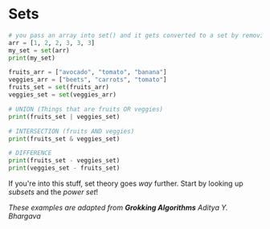 # Sets

```python
# you pass an array into set() and it gets converted to a set by removing duplicates
arr = [1, 2, 2, 3, 3, 3]
my_set = set(arr)
print(my_set)

fruits_arr = ["avocado", "tomato", "banana"]
veggies_arr = ["beets", "carrots", "tomato"]
fruits_set = set(fruits_arr)
veggies_set = set(veggies_arr)

# UNION (Things that are fruits OR veggies)
print(fruits_set | veggies_set)

# INTERSECTION (fruits AND veggies)
print(fruits_set & veggies_set)

# DIFFERENCE
print(fruits_set - veggies_set)
print(veggies_set - fruits_set)
```

If you're into this stuff, set theory goes _way_ further. Start by looking up _subsets_ and the _power set_!

_These examples are adapted from_ _**Grokking Algorithms**_ _Aditya Y. Bhargava_

